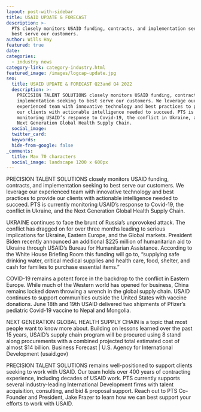 ```yaml
---
layout: post-with-sidebar
title: USAID UPDATE & FORECAST
description: >-
  PTS closely monitors USAID funding, contracts, and implementation seeking to
  best serve our customers.
author: Wills Hay
featured: true
date:
categories:
  - industry news
category-link: category-industry.html
featured_image: /images/logcap-update.jpg
seo:
  title: USAID UPDATE & FORECAST Q23and Q4 2022
  description: >-
    PRECISION TALENT SOLUTIONS closely monitors USAID funding, contracts, and
    implementation seeking to best serve our customers. We leverage our
    experienced team with innovative technology and best practices to provide
    our clients with actionable intelligence needed to succeed. PTS is currently
    monitoring USAID’s response to Covid-19, the conflict in Ukraine, and the
    Next Generation Global Health Supply Chain.
  social_image:
  twitter_card:
  keywords:
  hide-from-google: false
_comments:
  title: Max 70 characters
  social_image: landscape 1200 x 600px
---
```

PRECISION TALENT SOLUTIONS closely monitors USAID funding, contracts, and implementation seeking to best serve our customers. We leverage our experienced team with innovative technology and best practices to provide our clients with actionable intelligence needed to succeed. PTS is currently monitoring USAID’s response to Covid-19, the conflict in Ukraine, and the Next Generation Global Health Supply Chain.

UKRAINE continues to face the brunt of Russia’s unprovoked attack. The conflict has dragged on for over three months leading to serious implications for Ukraine, Eastern Europe, and the Global markets. President Biden recently announced an additional $225 million of humanitarian aid to Ukraine through USAID’s Bureau for Humanitarian Assistance. According to the White House Briefing Room this funding will go to, “supplying safe drinking water, critical medical supplies and health care, food, shelter, and cash for families to purchase essential items.”

COVID-19 remains a potent force in the backdrop to the conflict in Eastern Europe. While much of the Western world has opened for business, China remains locked down throwing a wrench in the global supply chain. USAID continues to support communities outside the United States with vaccine donations. June 18th and 19th USAID delivered two shipments of Pfizer’s pediatric Covid-19 vaccine to Nepal and Mongolia.

NEXT GENERATION GLOBAL HEALTH SUPPLY CHAIN is a topic that most people want to know more about. Building on lessons learned over the past 15 years, USAID’s supply chain program will be procured using 8 stand along procurements with a combined projected total estimated cost of almost $14 billion. Business Forecast \| U.S. Agency for International Development (usaid.gov)

PRECISION TALENT SOLUTIONS remains well-positioned to support clients seeking to work with USAID. Our team holds over 400 years of contracting experience, including decades of USAID work. PTS currently supports several industry-leading International Development firms with talent acquisition, consulting, and bid & proposal support. Reach out to PTS Co-Founder and President, Jake Frazer to learn how we can best support your efforts to work with USAID.